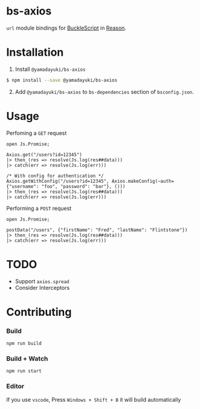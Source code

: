 # bs-axios

`url` module bindings for [BuckleScript](https://github.com/bloomberg/bucklescript) in [Reason](https://github.com/facebook/reason).

# Installation

1. Install `@yamadayuki/bs-axios`

```sh
$ npm install --save @yamadayuki/bs-axios
```

2. Add `@yamadayuki/bs-axios` to `bs-dependencies` section of `bsconfig.json`.

# Usage

Perfoming a `GET` request

```reason
open Js.Promise;

Axios.get("/users?id=12345")
|> then_(res => resolve(Js.log(res##data)))
|> catch(err => resolve(Js.log(err)))

/* With config for authentication */
Axios.getWithConfig("/users?id=12345", Axios.makeConfig(~auth={"username": "foo", "password": "bar"}, ()))
|> then_(res => resolve(Js.log(res##data)))
|> catch(err => resolve(Js.log(err)))
```

Performing a `POST` request

```reason
open Js.Promise;

postData("/users", {"firstName": "Fred", "lastName": "Flintstone"})
|> then_(res => resolve(Js.log(res##data)))
|> catch(err => resolve(Js.log(err)))
```

# TODO

* Support `axios.spread`
* Consider Interceptors

# Contributing

### Build

```
npm run build
```

### Build + Watch

```
npm run start
```

### Editor

If you use `vscode`, Press `Windows + Shift + B` it will build automatically
